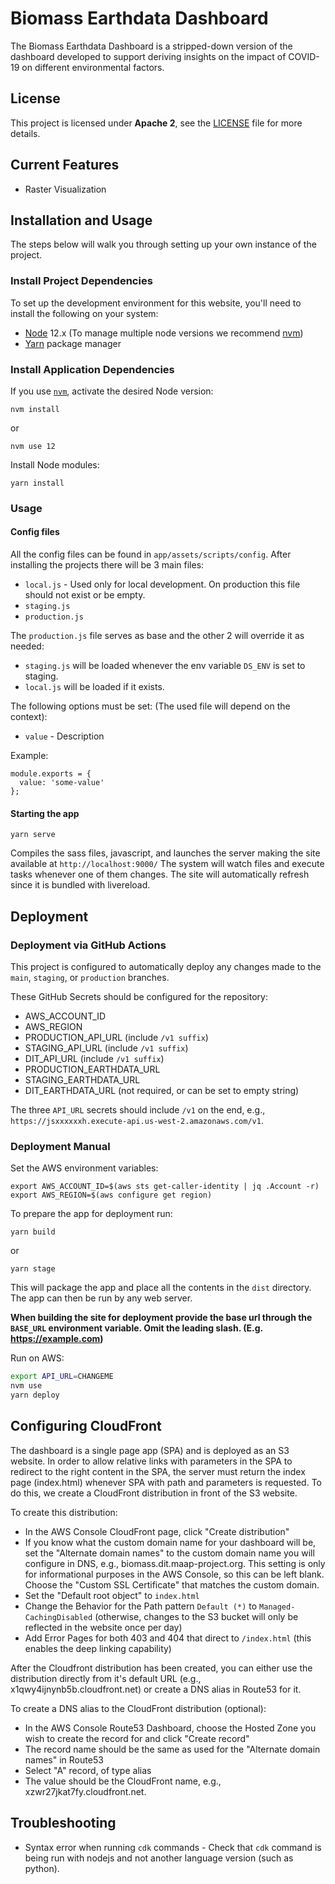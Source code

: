 # Biomass Earthdata Dashboard

The Biomass Earthdata Dashboard is a stripped-down version of the dashboard developed to support deriving insights on the impact of COVID-19 on different environmental factors. 

## License
This project is licensed under **Apache 2**, see the [LICENSE](LICENSE) file for more details.

## Current Features

* Raster Visualization

## Installation and Usage

The steps below will walk you through setting up your own instance of the project.

### Install Project Dependencies

To set up the development environment for this website, you'll need to install the following on your system:

- [Node](http://nodejs.org/) 12.x (To manage multiple node versions we recommend [nvm](https://github.com/creationix/nvm))
- [Yarn](https://yarnpkg.com/) package manager

### Install Application Dependencies

If you use [`nvm`](https://github.com/creationix/nvm), activate the desired Node version:

```
nvm install
```

or

```
nvm use 12
```

Install Node modules:

```
yarn install
```

### Usage

#### Config files

All the config files can be found in `app/assets/scripts/config`.
After installing the projects there will be 3 main files:
  - `local.js` - Used only for local development. On production this file should not exist or be empty.
  - `staging.js`
  - `production.js`

The `production.js` file serves as base and the other 2 will override it as needed:
  - `staging.js` will be loaded whenever the env variable `DS_ENV` is set to staging.
  - `local.js` will be loaded if it exists.

The following options must be set: (The used file will depend on the context):
  - `value` - Description

Example:
```
module.exports = {
  value: 'some-value'
};
```

#### Starting the app

```
yarn serve
```
Compiles the sass files, javascript, and launches the server making the site available at `http://localhost:9000/`
The system will watch files and execute tasks whenever one of them changes.
The site will automatically refresh since it is bundled with livereload.

## Deployment 

### Deployment via GitHub Actions

This project is configured to automatically deploy any changes made to the `main`, `staging`, or
`production` branches.

These GitHub Secrets should be configured for the repository:

- AWS_ACCOUNT_ID
- AWS_REGION
- PRODUCTION_API_URL (include `/v1 suffix`)
- STAGING_API_URL (include `/v1 suffix`)
- DIT_API_URL (include `/v1 suffix`)
- PRODUCTION_EARTHDATA_URL
- STAGING_EARTHDATA_URL
- DIT_EARTHDATA_URL (not required, or can be set to empty string)

The three `API_URL` secrets should include `/v1` on the end, e.g., `https://jsxxxxxxh.execute-api.us-west-2.amazonaws.com/v1`.

### Deployment Manual
Set the AWS environment variables:
```
export AWS_ACCOUNT_ID=$(aws sts get-caller-identity | jq .Account -r)
export AWS_REGION=$(aws configure get region)
```
To prepare the app for deployment run:

```
yarn build
```
or
```
yarn stage
```

This will package the app and place all the contents in the `dist` directory.
The app can then be run by any web server.

**When building the site for deployment provide the base url through the `BASE_URL` environment variable. Omit the leading slash. (E.g. https://example.com)**

Run on AWS:

```bash
export API_URL=CHANGEME
nvm use
yarn deploy
```

## Configuring CloudFront

The dashboard is a single page app (SPA) and is deployed as an S3 website. In order to allow relative links with parameters in the SPA to redirect to the right content in the SPA, the server must return the index page (index.html) whenever SPA with path and parameters is requested. To do this, we create a CloudFront distribution in front of the S3 website. 

To create this distribution:

- In the AWS Console CloudFront page, click "Create distribution"
- If you know what the custom domain name for your dashboard will be, set the "Alternate domain names" to the custom domain name you will configure in DNS, e.g., biomass.dit.maap-project.org. This setting is only for informational purposes in the AWS Console, so this can be left blank. Choose the "Custom SSL Certificate" that matches the custom domain.
- Set the "Default root object" to `index.html`
- Change the Behavior for the Path pattern `Default (*)` to `Managed-CachingDisabled` (otherwise, changes to the S3 bucket will only be reflected in the website once per day)
- Add Error Pages for both 403 and 404 that direct to `/index.html` (this enables the deep linking capability)

After the Cloudfront distribution has been created, you can either use the distribution directly from it's default URL (e.g., x1qwy4ijnynb5b.cloudfront.net) or create a DNS alias in Route53 for it. 

To create a DNS alias to the CloudFront distribution (optional):

- In the AWS Console Route53 Dashboard, choose the Hosted Zone you wish to create the record for and click "Create record"
- The record name should be the same as used for the "Alternate domain names" in Route53
- Select "A" record, of type alias
- The value should be the CloudFront name, e.g., xzwr27jkat7fy.cloudfront.net.

## Troubleshooting

* Syntax error when running `cdk` commands - Check that `cdk` command is being run with nodejs and not another language version (such as python).
